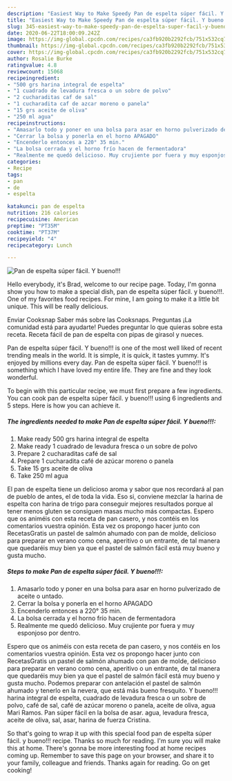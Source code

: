 ```yaml
---
description: "Easiest Way to Make Speedy Pan de espelta súper fácil. Y bueno!!!"
title: "Easiest Way to Make Speedy Pan de espelta súper fácil. Y bueno!!!"
slug: 345-easiest-way-to-make-speedy-pan-de-espelta-super-facil-y-bueno
date: 2020-06-22T18:00:09.242Z
image: https://img-global.cpcdn.com/recipes/ca3fb920b2292fcb/751x532cq70/pan-de-espelta-super-facil-y-bueno-foto-principal.jpg
thumbnail: https://img-global.cpcdn.com/recipes/ca3fb920b2292fcb/751x532cq70/pan-de-espelta-super-facil-y-bueno-foto-principal.jpg
cover: https://img-global.cpcdn.com/recipes/ca3fb920b2292fcb/751x532cq70/pan-de-espelta-super-facil-y-bueno-foto-principal.jpg
author: Rosalie Burke
ratingvalue: 4.8
reviewcount: 15068
recipeingredient:
- "500 grs harina integral de espelta"
- "1 cuadrado de levadura fresca o un sobre de polvo"
- "2 cucharaditas caf de sal"
- "1 cucharadita caf de azcar moreno o panela"
- "15 grs aceite de oliva"
- "250 ml agua"
recipeinstructions:
- "Amasarlo todo y poner en una bolsa para asar en horno pulverizado de aceite o untado."
- "Cerrar la bolsa y ponerla en el horno APAGADO"
- "Encenderlo entonces a 220° 35 min."
- "La bolsa cerrada y el horno frío hacen de fermentadora"
- "Realmente me quedó delicioso. Muy crujiente por fuera y muy esponjoso por dentro."
categories:
- Recipe
tags:
- pan
- de
- espelta

katakunci: pan de espelta 
nutrition: 216 calories
recipecuisine: American
preptime: "PT35M"
cooktime: "PT37M"
recipeyield: "4"
recipecategory: Lunch

---
```



![Pan de espelta súper fácil. Y bueno!!!](https://img-global.cpcdn.com/recipes/ca3fb920b2292fcb/751x532cq70/pan-de-espelta-super-facil-y-bueno-foto-principal.jpg)

Hello everybody, it's Brad, welcome to our recipe page. Today, I'm gonna show you how to make a special dish, pan de espelta súper fácil. y bueno!!!. One of my favorites food recipes. For mine, I am going to make it a little bit unique. This will be really delicious.

Enviar Cooksnap Saber más sobre las Cooksnaps. Preguntas ¡La comunidad está para ayudarte! Puedes preguntar lo que quieras sobre esta receta. Receta fácil de pan de espelta con pipas de girasol y nueces.

Pan de espelta súper fácil. Y bueno!!! is one of the most well liked of recent trending meals in the world. It is simple, it is quick, it tastes yummy. It's enjoyed by millions every day. Pan de espelta súper fácil. Y bueno!!! is something which I have loved my entire life. They are fine and they look wonderful.


To begin with this particular recipe, we must first prepare a few ingredients. You can cook pan de espelta súper fácil. y bueno!!! using 6 ingredients and 5 steps. Here is how you can achieve it.

<!--inarticleads1-->

##### The ingredients needed to make Pan de espelta súper fácil. Y bueno!!!:

1. Make ready 500 grs harina integral de espelta
1. Make ready 1 cuadrado de levadura fresca o un sobre de polvo
1. Prepare 2 cucharaditas café de sal
1. Prepare 1 cucharadita café de azúcar moreno o panela
1. Take 15 grs aceite de oliva
1. Take 250 ml agua


El pan de espelta tiene un delicioso aroma y sabor que nos recordará al pan de pueblo de antes, el de toda la vida. Eso si, conviene mezclar la harina de espelta con harina de trigo para conseguir mejores resultados porque al tener menos gluten se consiguen masas mucho más compactas. Espero que os animéis con esta receta de pan casero, y nos contéis en los comentarios vuestra opinión. Esta vez os propongo hacer junto con RecetasGratis un pastel de salmón ahumado con pan de molde, delicioso para preparar en verano como cena, aperitivo o un entrante, de tal manera que quedaréis muy bien ya que el pastel de salmón fácil está muy bueno y gusta mucho. 

<!--inarticleads2-->

##### Steps to make Pan de espelta súper fácil. Y bueno!!!:

1. Amasarlo todo y poner en una bolsa para asar en horno pulverizado de aceite o untado.
1. Cerrar la bolsa y ponerla en el horno APAGADO
1. Encenderlo entonces a 220° 35 min.
1. La bolsa cerrada y el horno frío hacen de fermentadora
1. Realmente me quedó delicioso. Muy crujiente por fuera y muy esponjoso por dentro.


Espero que os animéis con esta receta de pan casero, y nos contéis en los comentarios vuestra opinión. Esta vez os propongo hacer junto con RecetasGratis un pastel de salmón ahumado con pan de molde, delicioso para preparar en verano como cena, aperitivo o un entrante, de tal manera que quedaréis muy bien ya que el pastel de salmón fácil está muy bueno y gusta mucho. Podemos preparar con antelación el pastel de salmón ahumado y tenerlo en la nevera, que está más bueno fresquito. Y bueno!!! harina integral de espelta, cuadrado de levadura fresca o un sobre de polvo, café de sal, café de azúcar moreno o panela, aceite de oliva, agua Mari Ramos. Pan súper fácil en la bolsa de asar. agua, levadura fresca, aceite de oliva, sal, asar, harina de fuerza Cristina. 

So that's going to wrap it up with this special food pan de espelta súper fácil. y bueno!!! recipe. Thanks so much for reading. I'm sure you will make this at home. There's gonna be more interesting food at home recipes coming up. Remember to save this page on your browser, and share it to your family, colleague and friends. Thanks again for reading. Go on get cooking!
